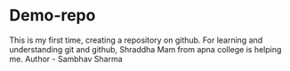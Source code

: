# Demo-repo
This is my first time, creating a repository on github.
For learning and understanding git and github, Shraddha Mam from apna college is helping me.
Author - Sambhav Sharma
